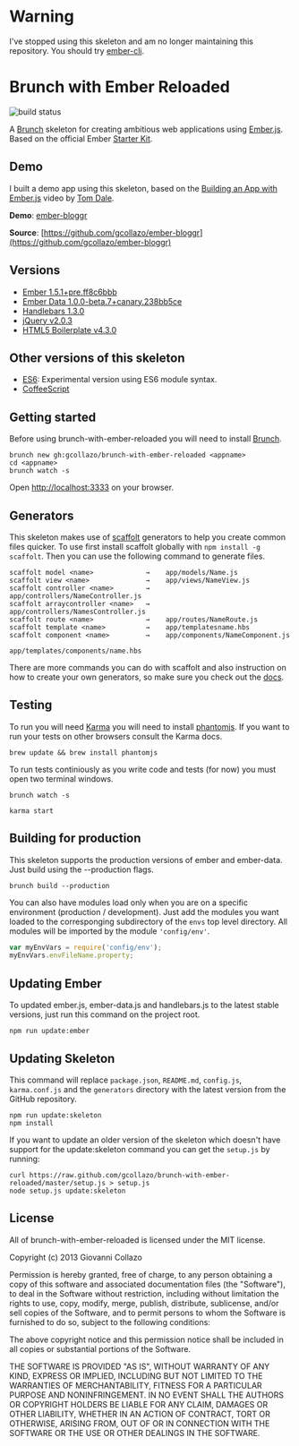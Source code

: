 # Warning
I've stopped using this skeleton and am no longer maintaining this repository. You should try [ember-cli](https://github.com/stefanpenner/ember-cli).

# Brunch with Ember Reloaded

![build status](https://travis-ci.org/gcollazo/brunch-with-ember-reloaded.png)

A [Brunch](http://brunch.io) skeleton for creating ambitious web applications using [Ember.js](http://emberjs.com). Based on the official Ember [Starter Kit](https://github.com/emberjs/starter-kit/archive/master.zip).

## Demo

I built a demo app using this skeleton, based on the [Building an App with Ember.js](http://www.youtube.com/watch?v=Ga99hMi7wfY) video by [Tom Dale](http://twitter.com/tomdale).

**Demo**: [ember-bloggr](http://dev.gcollazo.com/ember-bloggr)

**Source**: [https://github.com/gcollazo/ember-bloggr](https://github.com/gcollazo/ember-bloggr)

## Versions
- [Ember 1.5.1+pre.ff8c6bbb](http://emberjs.com)
- [Ember Data 1.0.0-beta.7+canary.238bb5ce](https://github.com/emberjs/data)
- [Handlebars 1.3.0](http://handlebarsjs.com)
- [jQuery v2.0.3](http://jquery.com)
- [HTML5 Boilerplate v4.3.0](http://html5boilerplate.com)

## Other versions of this skeleton

- [ES6](https://github.com/gcollazo/brunch-with-ember-reloaded/tree/es6): Experimental version using ES6 module syntax.
- [CoffeeScript](https://github.com/gcollazo/brunch-with-ember-reloaded/tree/coffeescript)


## Getting started

Before using brunch-with-ember-reloaded you will need to install [Brunch](http://brunch.io/).

```
brunch new gh:gcollazo/brunch-with-ember-reloaded <appname>
cd <appname>
brunch watch -s
```
Open [http://localhost:3333](http://localhost:3333) on your browser.

## Generators

This skeleton makes use of [scaffolt](https://github.com/paulmillr/scaffolt#readme) generators to help you create common files quicker. To use first install scaffolt globally with `npm install -g scaffolt`. Then you can use the following command to generate files.

```
scaffolt model <name>             →    app/models/Name.js
scaffolt view <name>              →    app/views/NameView.js
scaffolt controller <name>        →    app/controllers/NameController.js
scaffolt arraycontroller <name>   →    app/controllers/NamesController.js
scaffolt route <name>             →    app/routes/NameRoute.js
scaffolt template <name>          →    app/templatesname.hbs
scaffolt component <name>         →    app/components/NameComponent.js
                                       app/templates/components/name.hbs
```

There are more commands you can do with scaffolt and also instruction on how to create your own generators, so make sure you check out the [docs](https://github.com/paulmillr/scaffolt#readme).

## Testing

To run you will need [Karma](https://github.com/karma-runner) you will need to install [phantomjs](https://github.com/ariya/phantomjs). If you want to run your tests on other browsers consult the Karma docs.

```
brew update && brew install phantomjs
```

To run tests continiously as you write code and tests (for now) you must open two terminal windows.

```
brunch watch -s
```

```
karma start
```

## Building for production
This skeleton supports the production versions of ember and ember-data. Just build using the --production flags.

```
brunch build --production
```

You can also have modules load only when you are on a specific environment (production / development). Just add the modules you want loaded to the corresponging subdirectory of the `envs` top level directory. All modules will be imported by the module `'config/env'`.

```js
var myEnvVars = require('config/env');
myEnvVars.envFileName.property;
```


## Updating Ember

To updated ember.js, ember-data.js and handlebars.js to the latest stable versions, just run this command on the project root.

```
npm run update:ember
```

## Updating Skeleton

This command will replace `package.json`, `README.md`, `config.js`, `karma.conf.js` and the `generators` directory with the latest version from the GitHub repository.

```
npm run update:skeleton
npm install
```
If you want to update an older version of the skeleton which doesn't have support for the update:skeleton command you can get the `setup.js` by running:

```
curl https://raw.github.com/gcollazo/brunch-with-ember-reloaded/master/setup.js > setup.js
node setup.js update:skeleton
```

## License

All of brunch-with-ember-reloaded is licensed under the MIT license.

Copyright (c) 2013 Giovanni Collazo

Permission is hereby granted, free of charge, to any person obtaining a copy of this software and associated documentation files (the "Software"), to deal in the Software without restriction, including without limitation the rights to use, copy, modify, merge, publish, distribute, sublicense, and/or sell copies of the Software, and to permit persons to whom the Software is furnished to do so, subject to the following conditions:

The above copyright notice and this permission notice shall be included in all copies or substantial portions of the Software.

THE SOFTWARE IS PROVIDED "AS IS", WITHOUT WARRANTY OF ANY KIND, EXPRESS OR IMPLIED, INCLUDING BUT NOT LIMITED TO THE WARRANTIES OF MERCHANTABILITY, FITNESS FOR A PARTICULAR PURPOSE AND NONINFRINGEMENT. IN NO EVENT SHALL THE AUTHORS OR COPYRIGHT HOLDERS BE LIABLE FOR ANY CLAIM, DAMAGES OR OTHER LIABILITY, WHETHER IN AN ACTION OF CONTRACT, TORT OR OTHERWISE, ARISING FROM, OUT OF OR IN CONNECTION WITH THE SOFTWARE OR THE USE OR OTHER DEALINGS IN THE SOFTWARE.
